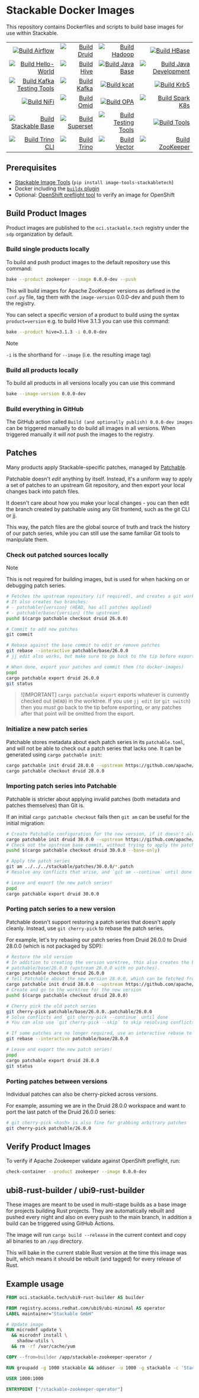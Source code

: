 # Stackable Docker Images

This repository contains Dockerfiles and scripts to build base images for use within Stackable.

<!-- start:badges: autogenerated by .scripts/update_readme_badges.sh -->
| | | | |
| -: | -: | -: | -: |
| [![Build Airflow]][build_airflow.yaml] | [![Build Druid]][build_druid.yaml] | [![Build Hadoop]][build_hadoop.yaml] | [![Build HBase]][build_hbase.yaml] |
| [![Build Hello-World]][build_hello-world.yaml] | [![Build Hive]][build_hive.yaml] | [![Build Java Base]][build_java-base.yaml] | [![Build Java Development]][build_java-devel.yaml] |
| [![Build Kafka Testing Tools]][build_kafka-testing-tools.yaml] | [![Build Kafka]][build_kafka.yaml] | [![Build kcat]][build_kcat.yaml] | [![Build Krb5]][build_krb5.yaml] |
| [![Build NiFi]][build_nifi.yaml] | [![Build Omid]][build_omid.yaml] | [![Build OPA]][build_opa.yaml] | [![Build Spark K8s]][build_spark-k8s.yaml] |
| [![Build Stackable Base]][build_stackable-base.yaml] | [![Build Superset]][build_superset.yaml] | [![Build Testing Tools]][build_testing-tools.yaml] | [![Build Tools]][build_tools.yaml] |
| [![Build Trino CLI]][build_trino-cli.yaml] | [![Build Trino]][build_trino.yaml] | [![Build Vector]][build_vector.yaml] | [![Build ZooKeeper]][build_zookeeper.yaml] |
<!-- end:badges -->

## Prerequisites

* [Stackable Image Tools](https://github.com/stackabletech/image-tools) (`pip install image-tools-stackabletech`)
* Docker including the [`buildx` plugin](https://github.com/docker/buildx)
* Optional: [OpenShift preflight tool](https://github.com/redhat-openshift-ecosystem/openshift-preflight) to verify an image for OpenShift

## Build Product Images

Product images are published to the `oci.stackable.tech` registry under the `sdp` organization by default.

### Build single products locally

To build and push product images to the default repository use this command:

```sh
bake --product zookeeper --image 0.0.0-dev --push
```

This will build images for Apache ZooKeeper versions as defined in the `conf.py` file, tag them with the `image-version` 0.0.0-dev and push them to the registry.

You can select a specific version of a product to build using the syntax `product=version` e.g. to build Hive 3.1.3 you can use this command:

```sh
bake --product hive=3.1.3 -i 0.0.0-dev
```

> [!NOTE]
> `-i` is the shorthand for `--image` (i.e. the resulting image tag)

### Build all products locally

To build all products in all versions locally you can use this command

```sh
bake --image-version 0.0.0-dev
```

### Build everything in GitHub

The GitHub action called `Build (and optionally publish) 0.0.0-dev images` can be triggered manually to do build all images in all versions.
When triggered manually it will _not_ push the images to the registry.

## Patches

Many products apply Stackable-specific patches, managed by [Patchable](rust/patchable).

Patchable doesn't _edit_ anything by itself. Instead, it's a uniform way to apply a set of patches
to an upstream Git repository, and then export your local changes back into patch files.

It doesn't care about how you make your local changes - you can then edit the branch created by
patchable using any Git frontend, such as the git CLI or [jj](https://jj-vcs.github.io/jj/latest/).

This way, the patch files are the global source of truth and track the history of our patch series,
while you can still use the same familiar Git tools to manipulate them.

### Check out patched sources locally

> [!NOTE]
> This is not required for building images, but is used for when hacking on or debugging patch series.

```sh
# Fetches the upstream repository (if required), and creates a git worktree to work with it
# It also creates two branches:
# - patchable/{version} (HEAD, has all patches applied)
# - patchable/base/{version} (the upstream)
pushd $(cargo patchable checkout druid 26.0.0)

# Commit to add new patches
git commit

# Rebase against the base commit to edit or remove patches
git rebase --interactive patchable/base/26.0.0
# jj edit also works, but make sure to go back to the tip before exporting

# When done, export your patches and commit them (to docker-images)
popd
cargo patchable export druid 26.0.0
git status
```

> ![IMPORTANT]
> `cargo patchable export` exports whatever is currently checked out (`HEAD`) in the worktree.
> If you use `jj edit` (or `git switch`) then you _must_ go back to the tip before exporting, or
> any patches after that point will be omitted from the export.

### Initialize a new patch series

Patchable stores metadata about each patch series in its `patchable.toml`, and will not be able to check out
a patch series that lacks one. It can be generated using `cargo patchable init`:

```sh
cargo patchable init druid 28.0.0 --upstream https://github.com/apache/druid.git --base druid-28.0.0
cargo patchable checkout druid 28.0.0
```

### Importing patch series into Patchable

Patchable is stricter about applying invalid patches (both metadata and patches themselves) than Git is.

If an initial `cargo patchable checkout` fails then `git am` can be useful for the initial migration:

```sh
# Create Patchable configuration for the new version, if it doesn't already exist
cargo patchable init druid 30.0.0 --upstream https://github.com/apache/druid.git --base druid-30.0.0
# Check out the upstream base commit, without trying to apply the patches
pushd $(cargo patchable checkout druid 30.0.0 --base-only)

# Apply the patch series
git am ../../../stackable/patches/30.0.0/*.patch
# Resolve any conflicts that arise, and `git am --continue` until done

# Leave and export the new patch series!
popd
cargo patchable export druid 30.0.0
```

### Porting patch series to a new version

Patchable doesn't support restoring a patch series that doesn't apply cleanly. Instead, use `git cherry-pick` to rebase the patch series.

For example, let's try rebasing our patch series from Druid 26.0.0 to Druid 28.0.0 (which is not packaged by SDP):

```sh
# Restore the old version
# In addition to creating the version worktree, this also creates the branches patchable/26.0.0 (26.0.0 with our patches applied) and
# patchable/base/26.0.0 (upstream 26.0.0 with no patches).
cargo patchable checkout druid 26.0.0
# Tell Patchable about the new version 28.0.0, which can be fetched from https://github.com/apache/druid.git, and has the tag druid-28.0.0
cargo patchable init druid 28.0.0 --upstream https://github.com/apache/druid.git --base druid-28.0.0
# Create and go to the worktree for the new version
pushd $(cargo patchable checkout druid 28.0.0)

# Cherry pick the old patch series
git cherry-pick patchable/base/26.0.0..patchable/26.0.0
# Solve conflicts and `git cherry-pick --continue` until done
# You can also use `git cherry-pick --skip` to skip resolving conflicts for patches that are no longer required

# If some patches are no longer required, use an interactive rebase to remove them (or do other cleanup)
git rebase --interactive patchable/base/28.0.0

# Leave and export the new patch series!
popd
cargo patchable export druid 28.0.0
git status
```

### Porting patches between versions

Individual patches can also be cherry-picked across versions.

For example, assuming we are in the Druid 28.0.0 workspace and want to port the last patch of the Druid 26.0.0 series:

```sh
# git cherry-pick <hash> is also fine for grabbing arbitrary patches
git cherry-pick patchable/26.0.0
```

## Verify Product Images

To verify if Apache Zookeeper validate against OpenShift preflight, run:

```sh
check-container --product zookeeper --image 0.0.0-dev
```

## ubi8-rust-builder / ubi9-rust-builder

These images are meant to be used in multi-stage builds as a base image for projects building Rust projects.
They are automatically rebuilt and pushed every night and also on every push to the main branch, in addition a build can be triggered using GitHub Actions.

The image will run `cargo build --release` in the current context and copy all binaries to an `/app` directory.

This will bake in the current stable Rust version at the time this image was built, which means it should be rebuilt (and tagged) for every release of Rust.

## Example usage

```dockerfile
FROM oci.stackable.tech/ubi9-rust-builder AS builder

FROM registry.access.redhat.com/ubi9/ubi-minimal AS operator
LABEL maintainer="Stackable GmbH"

# Update image
RUN microdnf update \
  && microdnf install \
    shadow-utils \
  && rm -rf /var/cache/yum

COPY --from=builder /app/stackable-zookeeper-operator /

RUN groupadd -g 1000 stackable && adduser -u 1000 -g stackable -c 'Stackable Operator' stackable

USER 1000:1000

ENTRYPOINT ["/stackable-zookeeper-operator"]
```

<!-- start:links: autogenerated by .scripts/update_readme_badges.sh -->
[Build Airflow]: https://github.com/stackabletech/docker-images/actions/workflows/build_airflow.yaml/badge.svg
[build_airflow.yaml]: https://github.com/stackabletech/docker-images/actions/workflows/build_airflow.yaml
[Build Druid]: https://github.com/stackabletech/docker-images/actions/workflows/build_druid.yaml/badge.svg
[build_druid.yaml]: https://github.com/stackabletech/docker-images/actions/workflows/build_druid.yaml
[Build Hadoop]: https://github.com/stackabletech/docker-images/actions/workflows/build_hadoop.yaml/badge.svg
[build_hadoop.yaml]: https://github.com/stackabletech/docker-images/actions/workflows/build_hadoop.yaml
[Build HBase]: https://github.com/stackabletech/docker-images/actions/workflows/build_hbase.yaml/badge.svg
[build_hbase.yaml]: https://github.com/stackabletech/docker-images/actions/workflows/build_hbase.yaml
[Build Hello-World]: https://github.com/stackabletech/docker-images/actions/workflows/build_hello-world.yaml/badge.svg
[build_hello-world.yaml]: https://github.com/stackabletech/docker-images/actions/workflows/build_hello-world.yaml
[Build Hive]: https://github.com/stackabletech/docker-images/actions/workflows/build_hive.yaml/badge.svg
[build_hive.yaml]: https://github.com/stackabletech/docker-images/actions/workflows/build_hive.yaml
[Build Java Base]: https://github.com/stackabletech/docker-images/actions/workflows/build_java-base.yaml/badge.svg
[build_java-base.yaml]: https://github.com/stackabletech/docker-images/actions/workflows/build_java-base.yaml
[Build Java Development]: https://github.com/stackabletech/docker-images/actions/workflows/build_java-devel.yaml/badge.svg
[build_java-devel.yaml]: https://github.com/stackabletech/docker-images/actions/workflows/build_java-devel.yaml
[Build Kafka Testing Tools]: https://github.com/stackabletech/docker-images/actions/workflows/build_kafka-testing-tools.yaml/badge.svg
[build_kafka-testing-tools.yaml]: https://github.com/stackabletech/docker-images/actions/workflows/build_kafka-testing-tools.yaml
[Build Kafka]: https://github.com/stackabletech/docker-images/actions/workflows/build_kafka.yaml/badge.svg
[build_kafka.yaml]: https://github.com/stackabletech/docker-images/actions/workflows/build_kafka.yaml
[Build kcat]: https://github.com/stackabletech/docker-images/actions/workflows/build_kcat.yaml/badge.svg
[build_kcat.yaml]: https://github.com/stackabletech/docker-images/actions/workflows/build_kcat.yaml
[Build Krb5]: https://github.com/stackabletech/docker-images/actions/workflows/build_krb5.yaml/badge.svg
[build_krb5.yaml]: https://github.com/stackabletech/docker-images/actions/workflows/build_krb5.yaml
[Build NiFi]: https://github.com/stackabletech/docker-images/actions/workflows/build_nifi.yaml/badge.svg
[build_nifi.yaml]: https://github.com/stackabletech/docker-images/actions/workflows/build_nifi.yaml
[Build Omid]: https://github.com/stackabletech/docker-images/actions/workflows/build_omid.yaml/badge.svg
[build_omid.yaml]: https://github.com/stackabletech/docker-images/actions/workflows/build_omid.yaml
[Build OPA]: https://github.com/stackabletech/docker-images/actions/workflows/build_opa.yaml/badge.svg
[build_opa.yaml]: https://github.com/stackabletech/docker-images/actions/workflows/build_opa.yaml
[Build Spark K8s]: https://github.com/stackabletech/docker-images/actions/workflows/build_spark-k8s.yaml/badge.svg
[build_spark-k8s.yaml]: https://github.com/stackabletech/docker-images/actions/workflows/build_spark-k8s.yaml
[Build Stackable Base]: https://github.com/stackabletech/docker-images/actions/workflows/build_stackable-base.yaml/badge.svg
[build_stackable-base.yaml]: https://github.com/stackabletech/docker-images/actions/workflows/build_stackable-base.yaml
[Build Superset]: https://github.com/stackabletech/docker-images/actions/workflows/build_superset.yaml/badge.svg
[build_superset.yaml]: https://github.com/stackabletech/docker-images/actions/workflows/build_superset.yaml
[Build Testing Tools]: https://github.com/stackabletech/docker-images/actions/workflows/build_testing-tools.yaml/badge.svg
[build_testing-tools.yaml]: https://github.com/stackabletech/docker-images/actions/workflows/build_testing-tools.yaml
[Build Tools]: https://github.com/stackabletech/docker-images/actions/workflows/build_tools.yaml/badge.svg
[build_tools.yaml]: https://github.com/stackabletech/docker-images/actions/workflows/build_tools.yaml
[Build Trino CLI]: https://github.com/stackabletech/docker-images/actions/workflows/build_trino-cli.yaml/badge.svg
[build_trino-cli.yaml]: https://github.com/stackabletech/docker-images/actions/workflows/build_trino-cli.yaml
[Build Trino]: https://github.com/stackabletech/docker-images/actions/workflows/build_trino.yaml/badge.svg
[build_trino.yaml]: https://github.com/stackabletech/docker-images/actions/workflows/build_trino.yaml
[Build Vector]: https://github.com/stackabletech/docker-images/actions/workflows/build_vector.yaml/badge.svg
[build_vector.yaml]: https://github.com/stackabletech/docker-images/actions/workflows/build_vector.yaml
[Build ZooKeeper]: https://github.com/stackabletech/docker-images/actions/workflows/build_zookeeper.yaml/badge.svg
[build_zookeeper.yaml]: https://github.com/stackabletech/docker-images/actions/workflows/build_zookeeper.yaml
<!-- end:links -->
